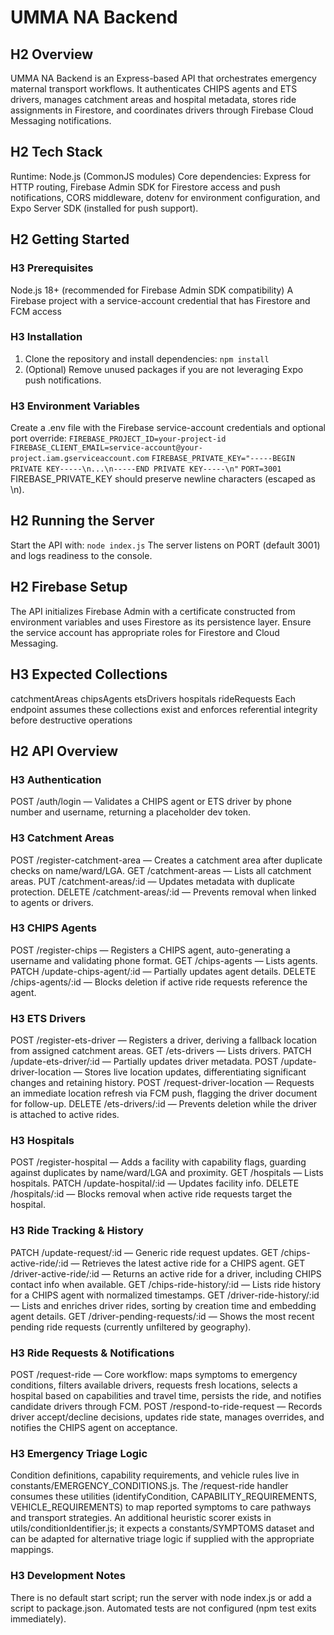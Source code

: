 # UMMA NA Backend
## H2 Overview
UMMA NA Backend is an Express-based API that orchestrates emergency maternal transport workflows. It authenticates CHIPS agents and ETS drivers, manages catchment areas and hospital metadata, stores ride assignments in Firestore, and coordinates drivers through Firebase Cloud Messaging notifications.

## H2 Tech Stack
Runtime: Node.js (CommonJS modules)
Core dependencies: Express for HTTP routing, Firebase Admin SDK for Firestore access and push notifications, CORS middleware, dotenv for environment configuration, and Expo Server SDK (installed for push support).

## H2 Getting Started

### H3 Prerequisites
Node.js 18+ (recommended for Firebase Admin SDK compatibility)
A Firebase project with a service-account credential that has Firestore and FCM access

### H3 Installation
1. Clone the repository and install dependencies:
   `npm install`
2. (Optional) Remove unused packages if you are not leveraging Expo push notifications.

### H3 Environment Variables
Create a .env file with the Firebase service-account credentials and optional port override:
`FIREBASE_PROJECT_ID=your-project-id`
`FIREBASE_CLIENT_EMAIL=service-account@your-project.iam.gserviceaccount.com`
`FIREBASE_PRIVATE_KEY="-----BEGIN PRIVATE KEY-----\n...\n-----END PRIVATE KEY-----\n"`
`PORT=3001`
FIREBASE_PRIVATE_KEY should preserve newline characters (escaped as \n).

## H2 Running the Server

Start the API with:
`node index.js`
The server listens on PORT (default 3001) and logs readiness to the console.

## H2 Firebase Setup
The API initializes Firebase Admin with a certificate constructed from environment variables and uses Firestore as its persistence layer. Ensure the service account has appropriate roles for Firestore and Cloud Messaging.

## H3 Expected Collections
catchmentAreas
chipsAgents
etsDrivers
hospitals
rideRequests
Each endpoint assumes these collections exist and enforces referential integrity before destructive operations

## H2 API Overview

### H3 Authentication
POST /auth/login — Validates a CHIPS agent or ETS driver by phone number and username, returning a placeholder dev token.

### H3 Catchment Areas
POST /register-catchment-area — Creates a catchment area after duplicate checks on name/ward/LGA.
GET /catchment-areas — Lists all catchment areas.
PUT /catchment-areas/:id — Updates metadata with duplicate protection.
DELETE /catchment-areas/:id — Prevents removal when linked to agents or drivers.

### H3 CHIPS Agents
POST /register-chips — Registers a CHIPS agent, auto-generating a username and validating phone format.
GET /chips-agents — Lists agents.
PATCH /update-chips-agent/:id — Partially updates agent details.
DELETE /chips-agents/:id — Blocks deletion if active ride requests reference the agent.

### H3 ETS Drivers
POST /register-ets-driver — Registers a driver, deriving a fallback location from assigned catchment areas.
GET /ets-drivers — Lists drivers.
PATCH /update-ets-driver/:id — Partially updates driver metadata.
POST /update-driver-location — Stores live location updates, differentiating significant changes and retaining history.
POST /request-driver-location — Requests an immediate location refresh via FCM push, flagging the driver document for follow-up.
DELETE /ets-drivers/:id — Prevents deletion while the driver is attached to active rides.

### H3 Hospitals
POST /register-hospital — Adds a facility with capability flags, guarding against duplicates by name/ward/LGA and proximity.
GET /hospitals — Lists hospitals.
PATCH /update-hospital/:id — Updates facility info.
DELETE /hospitals/:id — Blocks removal when active ride requests target the hospital.

### H3 Ride Tracking & History
PATCH /update-request/:id — Generic ride request updates.
GET /chips-active-ride/:id — Retrieves the latest active ride for a CHIPS agent.
GET /driver-active-ride/:id — Returns an active ride for a driver, including CHIPS contact info when available.
GET /chips-ride-history/:id — Lists ride history for a CHIPS agent with normalized timestamps.
GET /driver-ride-history/:id — Lists and enriches driver rides, sorting by creation time and embedding agent details.
GET /driver-pending-requests/:id — Shows the most recent pending ride requests (currently unfiltered by geography).

### H3 Ride Requests & Notifications
POST /request-ride — Core workflow: maps symptoms to emergency conditions, filters available drivers, requests fresh locations, selects a hospital based on capabilities and travel time, persists the ride, and notifies candidate drivers through FCM.
POST /respond-to-ride-request — Records driver accept/decline decisions, updates ride state, manages overrides, and notifies the CHIPS agent on acceptance.

### H3 Emergency Triage Logic
Condition definitions, capability requirements, and vehicle rules live in constants/EMERGENCY_CONDITIONS.js. The /request-ride handler consumes these utilities (identifyCondition, CAPABILITY_REQUIREMENTS, VEHICLE_REQUIREMENTS) to map reported symptoms to care pathways and transport strategies.
An additional heuristic scorer exists in utils/conditionIdentifier.js; it expects a constants/SYMPTOMS dataset and can be adapted for alternative triage logic if supplied with the appropriate mappings.

### H3 Development Notes
There is no default start script; run the server with node index.js or add a script to package.json.
Automated tests are not configured (npm test exits immediately).


